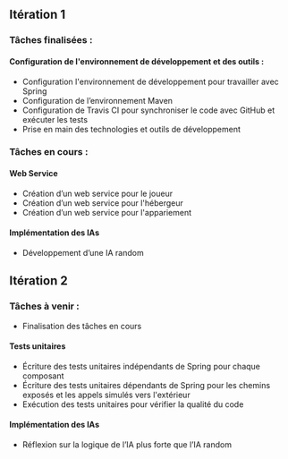 ## Itération 1

### Tâches finalisées :

#### Configuration de l'environnement de développement et des outils :
- Configuration l'environnement de développement pour travailler avec Spring
- Configuration de l’environnement Maven
- Configuration de Travis CI pour synchroniser le code avec GitHub et exécuter les tests
- Prise en main des technologies et outils de développement

### Tâches en cours :

#### Web Service
- Création d’un web service pour le joueur
- Création d’un web service pour l'hébergeur
- Création d’un web service pour l'appariement

#### Implémentation des IAs
- Développement d’une IA random

## Itération 2

### Tâches à venir :

- Finalisation des tâches en cours

#### Tests unitaires
- Écriture des tests unitaires indépendants de Spring pour chaque composant
- Écriture des tests unitaires dépendants de Spring pour les chemins exposés et les appels simulés vers l'extérieur
- Exécution des tests unitaires pour vérifier la qualité du code

#### Implémentation des IAs
- Réflexion sur la logique de l’IA plus forte que l’IA random



